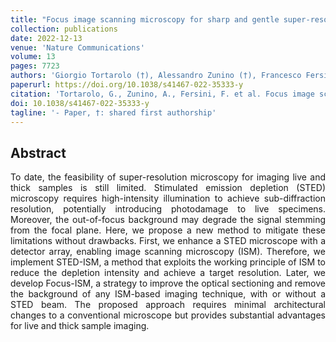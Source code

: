 ```yaml
---
title: "Focus image scanning microscopy for sharp and gentle super-resolved microscopy"
collection: publications
date: 2022-12-13
venue: 'Nature Communications'
volume: 13 
pages: 7723
authors: 'Giorgio Tortarolo (†), Alessandro Zunino (†), Francesco Fersini, Marco Castello, Simonluca Piazza, Colin J.R. Sheppard, Paolo Bianchini, Alberto Diaspro, Sami V. Koho, Giuseppe Vicidomini'
paperurl: https://doi.org/10.1038/s41467-022-35333-y
citation: 'Tortarolo, G., Zunino, A., Fersini, F. et al. Focus image scanning microscopy for sharp and gentle super-resolved microscopy. Nat Commun 13, 7723 (2022).'
doi: 10.1038/s41467-022-35333-y
tagline: '- Paper, †: shared first authorship'
---
```


<h2> Abstract </h2>
<p align= "justify">
To date, the feasibility of super-resolution microscopy for imaging live and thick samples is still limited. Stimulated emission depletion (STED) microscopy requires high-intensity illumination to achieve sub-diffraction resolution, potentially introducing photodamage to live specimens. Moreover, the out-of-focus background may degrade the signal stemming from the focal plane. Here, we propose a new method to mitigate these limitations without drawbacks. First, we enhance a STED microscope with a detector array, enabling image scanning microscopy (ISM). Therefore, we implement STED-ISM, a method that exploits the working principle of ISM to reduce the depletion intensity and achieve a target resolution. Later, we develop Focus-ISM, a strategy to improve the optical sectioning and remove the background of any ISM-based imaging technique, with or without a STED beam. The proposed approach requires minimal architectural changes to a conventional microscope but provides substantial advantages for live and thick sample imaging.
